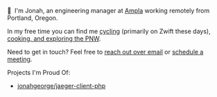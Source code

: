 👋 &nbsp;I'm Jonah, an engineering manager at [Ampla](http://github.com/getampla) working remotely from Portland, Oregon.

In my free time you can find me [cycling](https://www.strava.com/athletes/6607978) (primarily on Zwift these days), [cooking, and exploring the PNW](http://instagram.com/jonahgeorge_). 

Need to get in touch? Feel free to [reach out over email](mailto:hey@jonahgeorge.com) or [schedule a meeting](https://savvycal.com/jonahgeorge/chat).

Projects I'm Proud Of:
- [jonahgeorge/jaeger-client-php](https://github.com/jonahgeorge/jaeger-client-php)
